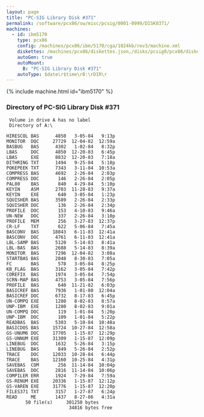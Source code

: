 ```yaml
---
layout: page
title: "PC-SIG Library Disk #371"
permalink: /software/pcx86/sw/misc/pcsig/0001-0999/DISK0371/
machines:
  - id: ibm5170
    type: pcx86
    config: /machines/pcx86/ibm/5170/cga/1024kb/rev3/machine.xml
    diskettes: /machines/pcx86/diskettes.json,/disks/pcsig0/pcx86/diskettes.json
    autoGen: true
    autoMount:
      B: "PC-SIG Library Disk #371"
    autoType: $date\r$time\rB:\rDIR\r
---
```


{% include machine.html id="ibm5170" %}

### Directory of PC-SIG Library Disk #371

     Volume in drive A has no label
     Directory of A:\

    HIRESCOL BAS      4850   3-05-84   9:13p
    MONITOR  DQC     27729  12-04-82  12:59a
    BASBUG   BAS      4302   1-02-84   8:32p
    LBAS     DOC      4850  12-20-83   6:45p
    LBAS     EXE      8832  12-20-83   7:18a
    DITHRING TXT      1494   9-25-84   5:18p
    POKEPEEK TXT      7343   3-11-84  10:53a
    COMPRESS BAS      4692   2-26-84   2:03p
    COMPRESS DOC       146   2-26-84   2:05p
    PAL80    BAS       840   4-29-84   5:10p
    KEYIN    ASM      2703  11-28-83   9:37a
    KEYIN    EXE       640   3-05-84   1:23p
    SQUISHER BAS      3589   2-26-84   2:33p
    SQUISHER DOC       136   2-26-84   2:34p
    PROFILE  DOC       153   4-10-83   9:46a
    UN-NEW   DOC       337   2-26-84   3:10p
    PROFILE  MEM       256   3-27-83  12:37p
    CR-LF    TXT       622   5-06-84   7:45a
    BASCONV  BAS     18843   6-11-83  12:41a
    BASCONV  DOC      4761   6-11-83  12:41a
    LBL-SAMP BAS      5120   5-14-83   8:41a
    LBL-BAS  BAS      2688   5-14-83   8:39a
    MONITOR  BAS      7296  12-04-82   3:08a
    STARTBAS BAS      2048   8-30-83   7:05a
    FC       BAS       578   3-05-84   8:25p
    KB_FLAG  BAS      3162   3-05-84   7:42p
    COREFIX  BAS      1974   3-05-84   7:54p
    SCRN-MAP BAS      4753   3-05-84   7:56p
    PROFILE  BAS       640  11-21-82   6:03p
    BASICREF BAS      7936   1-01-80  12:04a
    BASICREF DOC      6732   8-17-83   6:45p
    UN-COMPQ EXE      1280   8-02-83   8:57a
    UNP-IBM  EXE      1280   8-02-83   9:01a
    UN-COMPQ DOC       119   1-01-84   5:20p
    UNP-IBM  DOC       109   1-01-84   5:22p
    READBAS  BAS      5303   5-10-84  10:48a
    BASICDOS BAS     15724  10-27-84  12:58a
    GS-UNUM6 DOC     17705   1-15-87  12:29p
    GS-UNNUM EXE     31309   1-15-87  12:09p
    LINEBUG  DOC      1632   5-26-84   3:15p
    LINEBUG  BAS       849   5-26-84   2:52p
    TRACE    DOC     12033  10-28-84   6:44p
    TRACE    BAS     12160  10-25-84   4:31p
    SAVEBAS  COM       256  11-14-84  10:04p
    SAVEBAS  DOC      2816  11-14-84  10:06p
    COMPILER ERR      1924   7-29-84   7:59a
    GS-RENUM EXE     20336   1-15-87  12:12p
    GS-VAREN EXE     31776   1-15-87  12:20p
    FILES371 TXT      3157   1-27-87   6:24p
    READ     ME       1437   8-27-86   4:31a
           50 file(s)     301250 bytes
                           34816 bytes free
